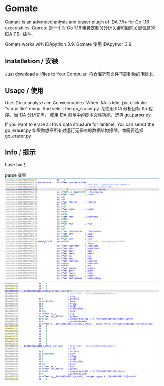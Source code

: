 # Gomate
Gomate is an advanced anlysis and eraser plugin of IDA 7.5+ for Go 1.16 executables.
Gomate 是一个为 Go 1.16 量身定制的分析关键和擦除关键信息的 IDA 7.5+ 插件.

Gomate works with IDApython 3.9.
Gomate 使用 IDApython 3.9.

## Installation / 安装

Just download all files to Your Computer.
将仓库所有文件下载到你的电脑上.

## Usage / 使用
Use IDA to analyse aim Go executables. When IDA is idle, just click  the "script file" menu. And select the go_eraser.py.
先使用 IDA 分析目标 Go 程序。当 IDA 分析完毕， 使用 IDA 菜单中的脚本文件功能，选择 go_parser.py.

If you want to erase all trival data structure for runtime, You can select the go_eraser.py
如果你想把所有对运行无影响的数据结构擦除，你需要选择 go_eraser.py

## Info / 提示
have fun！

parse 效果
![](./pics/1.png)
![](./pics/2.png)
